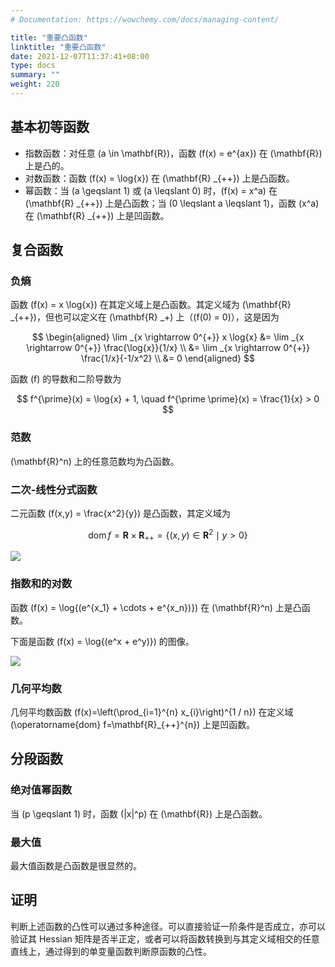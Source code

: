 ```yaml
---
# Documentation: https://wowchemy.com/docs/managing-content/

title: "重要凸函数"
linktitle: "重要凸函数"
date: 2021-12-07T11:37:41+08:00
type: docs
summary: ""
weight: 220
---
```


<!--more-->

## 基本初等函数

- 指数函数：对任意 \(a \in \mathbf{R}\)，函数 \(f(x) = e^{ax}\) 在 \(\mathbf{R}\) 上是凸的。
- 对数函数：函数 \(f(x) = \log{x}\) 在 \(\mathbf{R} _{++}\) 上是凸函数。
- 幂函数：当 \(a \geqslant 1\) 或 \(a \leqslant 0\) 时，\(f(x) = x^a\) 在 \(\mathbf{R} _{++}\) 上是凸函数；当 \(0 \leqslant a \leqslant 1\)，函数 \(x^a\) 在 \(\mathbf{R} _{++}\) 上是凹函数。

## 复合函数

### 负熵

函数 \(f(x) = x \log{x}\) 在其定义域上是凸函数。其定义域为 \(\mathbf{R} _{++}\)，但也可以定义在 \(\mathbf{R} _+\) 上（\(f(0) = 0\)），这是因为

$$
\begin{aligned}
    \lim _{x \rightarrow 0^{+}} x \log{x} &= \lim _{x \rightarrow 0^{+}} \frac{\log{x}}{1/x}  \\
    &= \lim _{x \rightarrow 0^{+}} \frac{1/x}{-1/x^2} \\
    &= 0
\end{aligned}
$$

函数 \(f\) 的导数和二阶导数为

$$
f^{\prime}(x) = \log{x} + 1, \quad f^{\prime \prime}(x) = \frac{1}{x} > 0
$$

### 范数

\(\mathbf{R}^n\) 上的任意范数均为凸函数。

### 二次-线性分式函数

二元函数 \(f(x,y) = \frac{x^2}{y}\) 是凸函数，其定义域为

$$
\operatorname{dom} f = \mathbf{R} \times \mathbf{R} _{++} = \{ (x, y) \in \mathbf{R} ^2 \mid y > 0 \}
$$

![](/learn/convex-optimization/convex-functions/083668ee8e05363e5194f9c2671d419b.png)

### 指数和的对数

函数 \(f(x) = \log{(e^{x_1} + \cdots + e^{x_n})}\) 在 \(\mathbf{R}^n\) 上是凸函数。

下面是函数 \(f(x) = \log{(e^x + e^y)}\) 的图像。

![](/learn/convex-optimization/convex-functions/96083f11deb407c668e7f5a77af7fd66.png)

### 几何平均数

几何平均数函数 \(f(x)=\left(\prod_{i=1}^{n} x_{i}\right)^{1 / n}\) 在定义域 \(\operatorname{dom} f=\mathbf{R}_{++}^{n}\) 上是凹函数。

## 分段函数

### 绝对值幂函数

当 \(p \geqslant 1\) 时，函数 \(|x|^p\) 在 \(\mathbf{R}\) 上是凸函数。

### 最大值

最大值函数是凸函数是很显然的。

## 证明

判断上述函数的凸性可以通过多种途径。可以直接验证一阶条件是否成立，亦可以验证其 Hessian 矩阵是否半正定，或者可以将函数转换到与其定义域相交的任意直线上，通过得到的单变量函数判断原函数的凸性。
